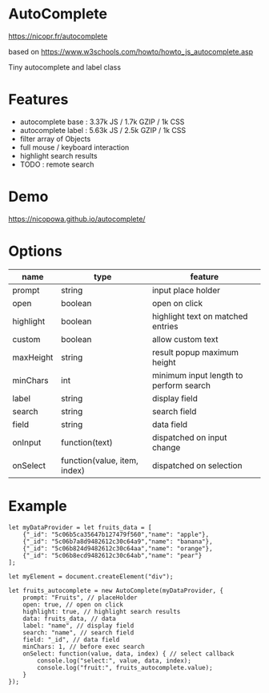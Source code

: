 
# AutoComplete

https://nicopr.fr/autocomplete

based on https://www.w3schools.com/howto/howto_js_autocomplete.asp

Tiny autocomplete and label class

# Features

 - autocomplete base : 3.37k JS / 1.7k GZIP / 1k CSS
 - autocomplete label : 5.63k JS / 2.5k GZIP / 1k CSS
 - filter array of Objects
 - full mouse / keyboard interaction
 - highlight search results
 - TODO : remote search

# Demo
https://nicopowa.github.io/autocomplete/

# Options


|name|type|feature|
|--|--|--|
|prompt|string|input place holder|
|open|boolean|open on click
|highlight|boolean|highlight text on matched entries
|custom|boolean|allow custom text
|maxHeight|string|result popup maximum height
|minChars|int|minimum input length to perform search
|label|string|display field
|search|string|search field
|field|string|data field
|onInput|function(text)|dispatched on input change
|onSelect|function(value, item, index)|dispatched on selection

# Example
	
    let myDataProvider = let fruits_data = [
		{"_id": "5c06b5ca35647b127479f560","name": "apple"},
		{"_id": "5c06b7a8d9482612c30c64a9","name": "banana"},
		{"_id": "5c06b824d9482612c30c64aa","name": "orange"},
		{"_id": "5c06b8ecd9482612c30c64ab","name": "pear"}
	];
	
	let myElement = document.createElement("div");
	
	let fruits_autocomplete = new AutoComplete(myDataProvider, {
		prompt: "Fruits", // placeHolder
		open: true, // open on click
		highlight: true, // highlight search results
		data: fruits_data, // data
		label: "name", // display field
		search: "name", // search field
		field: "_id", // data field
		minChars: 1, // before exec search
		onSelect: function(value, data, index) { // select callback
			console.log("select:", value, data, index);
			console.log("fruit:", fruits_autocomplete.value);
		}
	});	
